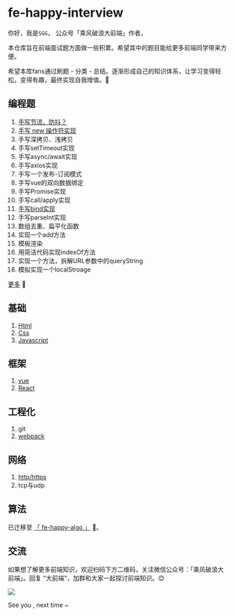 # fe-happy-interview

你好，我是`SGG`， 公众号「乘风破浪大前端」作者。 

本仓库旨在前端面试题方面做一些积累。希望其中的题目能给更多前端同学带来方便。

希望本库fans通过刷题 - 分类 - 总结。逐渐形成自己的知识体系，让学习变得轻松，变得有趣，最终实现自我增值。🚀

## 编程题

1. [手写节流、防抖？](https://github.com/szjxxy/fe-happy-interview/issues/5)
2. [手写 new 操作符实现](https://github.com/szjxxy/fe-happy-interview/issues/6)
3. 手写深拷贝、浅拷贝
4. 手写setTimeout实现
5. 手写async/await实现
6. 手写axios实现
7. 手写一个发布-订阅模式
8. 手写vue的双向数据绑定
9. 手写Promise实现
10. 手写call/apply实现
11. [手写bind实现](https://github.com/szjxxy/fe-happy-interview/issues/4)
12. 手写parseInt实现
13. 数组去重、扁平化函数
14. 实现一个add方法
15. 模板渲染
16. 用简洁代码实现indexOf方法
17. 实现一个方法，拆解URL参数中的queryString
18. 模拟实现一个localStroage


[更多](https://github.com/szjxxy/fe-happy-interview/blob/master/chapter/code.md) 🚀

## 基础

1. [Html](https://github.com/szjxxy/fe-happy-interview/blob/master/chapter/html.md)
2. [Css](https://github.com/szjxxy/fe-happy-interview/blob/master/chapter/css.md)
3. [Javascript](https://github.com/szjxxy/fe-happy-interview/blob/master/chapter/javascript.md)

## 框架

1. [vue](https://github.com/szjxxy/fe-happy-interview/blob/master/chapter/vue.md)
2. [React](https://github.com/szjxxy/fe-happy-interview/blob/master/chapter/react.md)

## 工程化

1. git
2. [webpack](https://github.com/szjxxy/fe-happy-interview/blob/master/chapter/webpack.md)

## 网络

1. [http/https](https://github.com/szjxxy/fe-happy-interview/blob/master/chapter/http.md)
2. tcp与udp

## 算法
已迁移至  [「 fe-happy-algo 」](https://github.com/szjxxy/fe-happy-algo) 🚀。

## 交流
如果想了解更多前端知识，欢迎扫码下方二维码，关注微信公众号：「乘风破浪大前端」。回复 "大前端"，加群和大家一起探讨前端知识。😊

![](https://tva1.sinaimg.cn/large/0081Kckwly1gk2rjhye7dj3076076mxm.jpg)

See you , next time ~

